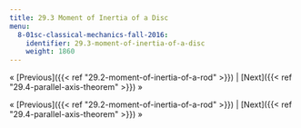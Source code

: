 ```yaml
---
title: 29.3 Moment of Inertia of a Disc
menu:
  8-01sc-classical-mechanics-fall-2016:
    identifier: 29.3-moment-of-inertia-of-a-disc
    weight: 1860
---
```

« [Previous]({{< ref "29.2-moment-of-inertia-of-a-rod" >}}) | [Next]({{< ref "29.4-parallel-axis-theorem" >}}) »

« [Previous]({{< ref "29.2-moment-of-inertia-of-a-rod" >}}) | [Next]({{< ref "29.4-parallel-axis-theorem" >}}) »